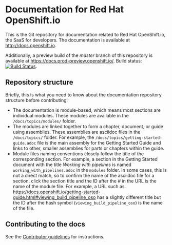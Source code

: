 
# Documentation for Red Hat OpenShift.io

This is the Git repository for documentation related to Red Hat OpenShift.io, the SaaS for developers. The documentation is available at http://docs.openshift.io.


Additionally, a preview build of the *master* branch of this repository is available at https://docs.prod-preview.openshift.io/. Build status: [![Build Status](https://ci.centos.org/view/Devtools/job/devtools-fabric8-online-docs-build-master/badge/icon)](https://ci.centos.org/view/Devtools/job/devtools-fabric8-online-docs-build-master/).

## Repository structure

Briefly, this is what you need to know about the documentation repository structure before contributing:

* The documentation is module-based, which means most sections are individual modules. These modules are available in the `/docs/topics/modules/` folder.
* The modules are linked together to form a chapter, document, or guide using assemblies. These assemblies are asciidoc files in the `/docs/topics/` folder. For example, the `/docs/topics/getting-started-guide.adoc` file is the main assembly for the Getting Started Guide and links to other, smaller assemblies for parts or chapters within the guide.
* Module files naming conventions closely follow the title of the corresponding section. For example, a section in the Getting Started document with the title *Working with pipelines* is named `working_with_pipelines.adoc` in the `modules` folder. In some cases, this is not a direct match, so to confirm the name of the asciidoc file for a section, click the section title and the ID after the *#* in the URL is the name of the module file. For example, a URL such as https://docs.openshift.io/getting-started-guide.html#viewing_build_pipeline_oso has a slightly different title but the ID after the hash symbol (`viewing_build_pipeline_oso`) is the name of the file.

## Contributing to the docs

See the [Contributor guidelines](./CONTRIBUTING.md) for instructions.